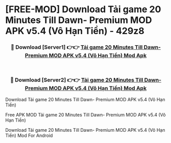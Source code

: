 # [FREE-MOD] Download Tải game 20 Minutes Till Dawn- Premium MOD APK v5.4 (Vô Hạn Tiền) - 429z8


<div align="center">
<h3>🔴 Download [Server1] 👉👉 <a href="https://apk-comot.site?title=Tải_game_20_Minutes_Till_Dawn-_Premium_MOD_APK_v5.4_(Vô_Hạn_Tiền)">Tải game 20 Minutes Till Dawn- Premium MOD APK v5.4 (Vô Hạn Tiền) Mod Apk</a></h3><br>

<h3>🔴 Download [Server2] 👉👉 <a href="https://apk-comot.site?title=Tải_game_20_Minutes_Till_Dawn-_Premium_MOD_APK_v5.4_(Vô_Hạn_Tiền)">Tải game 20 Minutes Till Dawn- Premium MOD APK v5.4 (Vô Hạn Tiền) Mod Apk</a></h3>
</div>



Download Tải game 20 Minutes Till Dawn- Premium MOD APK v5.4 (Vô Hạn Tiền) 

Free APK MOD Tải game 20 Minutes Till Dawn- Premium MOD APK v5.4 (Vô Hạn Tiền) 

Download Tải game 20 Minutes Till Dawn- Premium MOD APK v5.4 (Vô Hạn Tiền) Mod For Android
